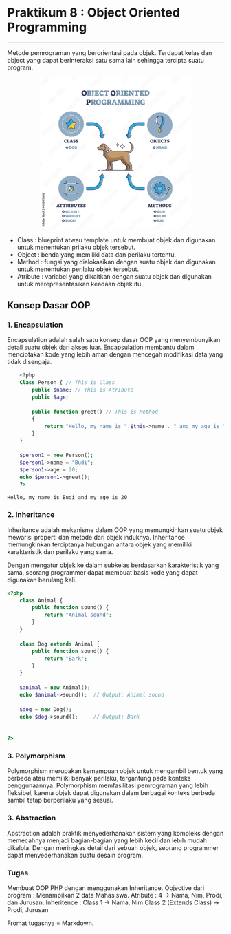# Praktikum 8 : Object Oriented Programming
---

Metode pemrograman yang berorientasi pada objek. Terdapat kelas dan object yang dapat berinteraksi satu sama lain sehingga tercipta suatu program.

<div style="text-align:center;">
    <img src="img/dog-oop.jpg" alt="Nature" width="70%" height="50%">
</div>

- Class : blueprint atwau template untuk membuat objek dan digunakan untuk menentukan prilaku objek tersebut.
- Object : benda yang memiliki data dan perilaku tertentu.
- Method : fungsi yang dialokasikan dengan suatu objek dan digunakan untuk menentukan perilaku objek tersebut.
- Atribute : variabel yang dikaitkan dengan suatu objek dan digunakan untuk merepresentasikan keadaan objek itu.

## Konsep Dasar OOP
### 1. Encapsulation
Encapsulation adalah salah satu konsep dasar OOP yang menyembunyikan detail suatu objek dari akses luar. Encapsulation membantu dalam menciptakan kode yang lebih aman dengan mencegah modifikasi data yang tidak disengaja.
```php
    <?php
    Class Person { // This is Class
        public $name; // This is Atribute
        public $age;
    
        public function greet() // This is Method
        {
            return "Hello, my name is ".$this->name . " and my age is " . $this->age;
        }
    }
    
    $person1 = new Person();
    $person1->name = "Budi";
    $person1->age = 20;
    echo $person1->greet();
    ?>
```
```
Hello, my name is Budi and my age is 20
```

### 2. Inheritance
Inheritance adalah mekanisme dalam OOP yang memungkinkan suatu objek mewarisi properti dan metode dari objek induknya. Inheritance memungkinkan terciptanya hubungan antara objek yang memiliki karakteristik dan perilaku yang sama. 

Dengan mengatur objek ke dalam subkelas berdasarkan karakteristik yang sama, seorang programmer dapat membuat basis kode yang dapat digunakan berulang kali.
```php
<?php
    class Animal {
        public function sound() {
            return "Animal sound";
        }
    }

    class Dog extends Animal {
        public function sound() {
            return "Bark";
        }
    }

    $animal = new Animal();
    echo $animal->sound();  // Output: Animal sound

    $dog = new Dog();
    echo $dog->sound();     // Output: Bark


?>
```

### 3. Polymorphism
Polymorphism merupakan kemampuan objek untuk mengambil bentuk yang berbeda atau memiliki banyak perilaku, tergantung pada konteks penggunaannya. Polymorphism memfasilitasi pemrograman yang lebih fleksibel, karena objek dapat digunakan dalam berbagai konteks berbeda sambil tetap berperilaku yang sesuai.

### 3. Abstraction
Abstraction adalah praktik menyederhanakan sistem yang kompleks dengan memecahnya menjadi bagian-bagian yang lebih kecil dan lebih mudah dikelola. Dengan meringkas detail dari sebuah objek, seorang programmer dapat menyederhanakan suatu desain program. 

### Tugas
Membuat OOP PHP dengan menggunakan Inheritance.
Objective dari program : Menampilkan 2 data Mahasiswa.
Atribute : 4 -> Nama, Nim, Prodi, dan Jurusan.
Inheritence : 
Class 1 -> Nama, Nim
Class 2 (Extends Class) -> Prodi, Jurusan

Fromat tugasnya = Markdown.
